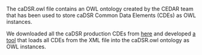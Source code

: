 The caDSR.owl file contains an OWL ontology created by the CEDAR team that has been used to store caDSR Common Data Elements (CDEs) as OWL instances. 

We downloaded all the caDSR production CDEs from [here](https://wiki.nci.nih.gov/display/caDSR/caDSR+Hosted+Data+Standards%2C+Downloads%2C+and+Transformation+Utilities) and developed [a tool](https://github.com/metadatacenter/cadsr2owl) that loads all CDEs from the XML file into the caDSR.owl ontology as OWL instances.
